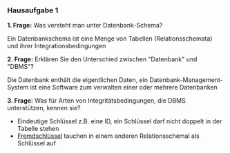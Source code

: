 ### Hausaufgabe 1

**1. Frage:** Was versteht man unter Datenbank-Schema?

Ein Datenbankschema ist eine Menge von Tabellen (Relationsschemata) und ihrer Integrationsbedingungen

**2. Frage:** Erklären Sie den Unterschied zwischen "Datenbank" und "DBMS"?

Die Datenbank enthält die eigentlichen Daten, ein Datenbank-Management-System ist eine Software zum verwalten einer oder mehrere Datenbanken

**3. Frage:** Was für Arten von Integritätsbedingungen, die DBMS unterstützen, kennen sie?

- Eindeutige Schlüssel z.B. eine ID, ein Schlüssel darf nicht doppelt in der Tabelle stehen
- <ins>Fremdschlüssel</ins> tauchen in einem anderen Relationsschemal als Schlüssel auf
